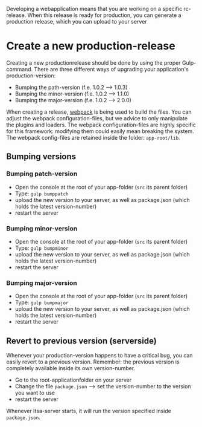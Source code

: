 Developing a webapplication means that you are working on a specific rc-release. When this release is ready for production, you can generate a production release, which you can upload to your server

# Create a new production-release

Creating a new productionrelease should be done by using the proper Gulp-command. There are three different ways of upgrading your application's production-version:

* Bumping the path-version (f.e. 1.0.2 --> 1.0.3)
* Bumping the minor-version (f.e. 1.0.2 --> 1.1.0)
* Bumping the major-version (f.e. 1.0.2 --> 2.0.0)

When creating a release, [webpack](https://webpack.github.io) is being used to build the files. You can adjust the webpack configuration-files, but we advice to only manipulate the plugins and loaders. The webpack configuration-files are highly specific for this framework: modifying them could easily mean breaking the system. The webpack config-files are retained inside the folder: `app-root/lib`.

## Bumping versions

### Bumping patch-version
* Open the console at the root of your app-folder (`src` its parent folder)
* Type: `gulp bumppatch`
* upload the new version to your server, as well as package.json (which holds the latest version-number)
* restart the server

### Bumping minor-version
* Open the console at the root of your app-folder (`src` its parent folder)
* Type: `gulp bumpminor`
* upload the new version to your server, as well as package.json (which holds the latest version-number)
* restart the server

### Bumping major-version
* Open the console at the root of your app-folder (`src` its parent folder)
* Type: `gulp bumpmajor`
* upload the new version to your server, as well as package.json (which holds the latest version-number)
* restart the server

## Revert to previous version (serverside)
Whenever your production-version happens to have a critical bug, you can easily revert to a previous version. Remember: the previous version is completely available inside its own version-number.

* Go to the root-applicationfolder on your server
* Change the file `package.json` --> set the version-number to the version you want to use
* restart the server

Whenever Itsa-server starts, it will run the version specified inside `package.json`.